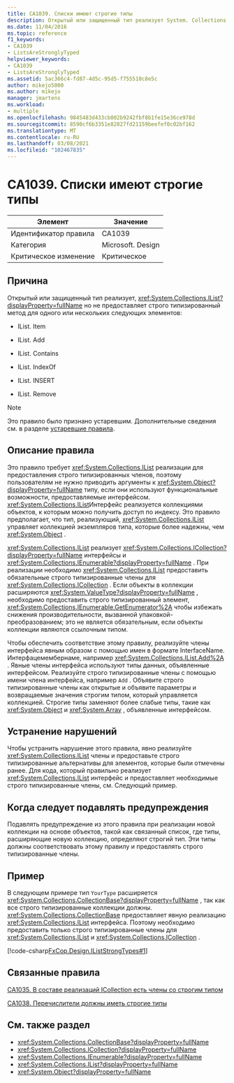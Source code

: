 ```yaml
---
title: CA1039. Списки имеют строгие типы
description: Открытый или защищенный тип реализует System. Collections. IList, но не предоставляет строго типизированный метод.
ms.date: 11/04/2016
ms.topic: reference
f1_keywords:
- CA1039
- ListsAreStronglyTyped
helpviewer_keywords:
- CA1039
- ListsAreStronglyTyped
ms.assetid: 5ac366c4-fd87-4d5c-95d5-f755510c8e5c
author: mikejo5000
ms.author: mikejo
manager: jmartens
ms.workload:
- multiple
ms.openlocfilehash: 9845483d433cb002b9242fbf8b1fe15e36ce978d
ms.sourcegitcommit: 8590cf6b3351e82827fd21159beefef0c02bf162
ms.translationtype: MT
ms.contentlocale: ru-RU
ms.lasthandoff: 03/08/2021
ms.locfileid: "102467835"
---
```

# <a name="ca1039-lists-are-strongly-typed"></a>CA1039. Списки имеют строгие типы

|Элемент|Значение|
|-|-|
|Идентификатор правила|CA1039|
|Категория|Microsoft. Design|
|Критическое изменение|Критическое|

## <a name="cause"></a>Причина

Открытый или защищенный тип реализует, <xref:System.Collections.IList?displayProperty=fullName> но не предоставляет строго типизированный метод для одного или нескольких следующих элементов:

- IList. Item

- IList. Add

- IList. Contains

- IList. IndexOf

- IList. INSERT

- IList. Remove

> [!NOTE]
> Это правило было признано устаревшим. Дополнительные сведения см. в разделе [устаревшие правила](fxcop-unported-deprecated-rules.md).

## <a name="rule-description"></a>Описание правила

Это правило требует <xref:System.Collections.IList> реализации для предоставления строго типизированных членов, поэтому пользователям не нужно приводить аргументы к <xref:System.Object?displayProperty=fullName> типу, если они используют функциональные возможности, предоставляемые интерфейсом. <xref:System.Collections.IList>Интерфейс реализуется коллекциями объектов, к которым можно получить доступ по индексу. Это правило предполагает, что тип, реализующий, <xref:System.Collections.IList> управляет коллекцией экземпляров типа, которые более надежны, чем <xref:System.Object> .

<xref:System.Collections.IList> реализует <xref:System.Collections.ICollection?displayProperty=fullName> интерфейсы и <xref:System.Collections.IEnumerable?displayProperty=fullName> . При реализации необходимо <xref:System.Collections.IList> предоставить обязательные строго типизированные члены для <xref:System.Collections.ICollection> . Если объекты в коллекции расширяются <xref:System.ValueType?displayProperty=fullName> , необходимо предоставить строго типизированный элемент, <xref:System.Collections.IEnumerable.GetEnumerator%2A> чтобы избежать снижения производительности, вызванной упаковкой-преобразованием; это не является обязательным, если объекты коллекции являются ссылочным типом.

Чтобы обеспечить соответствие этому правилу, реализуйте члены интерфейса явным образом с помощью имен в формате InterfaceName. Интерфацемембернаме, например <xref:System.Collections.IList.Add%2A> . Явные члены интерфейса используют типы данных, объявленные интерфейсом. Реализуйте строго типизированные члены с помощью имени члена интерфейса, например `Add` . Объявите строго типизированные члены как открытые и объявите параметры и возвращаемые значения строгим типом, который управляется коллекцией. Строгие типы заменяют более слабые типы, такие как <xref:System.Object> и <xref:System.Array> , объявленные интерфейсом.

## <a name="how-to-fix-violations"></a>Устранение нарушений
Чтобы устранить нарушение этого правила, явно реализуйте <xref:System.Collections.IList> члены и предоставьте строго типизированные альтернативы для элементов, которые были отмечены ранее. Для кода, который правильно реализует <xref:System.Collections.IList> интерфейс и предоставляет необходимые строго типизированные члены, см. Следующий пример.

## <a name="when-to-suppress-warnings"></a>Когда следует подавлять предупреждения
Подавлять предупреждение из этого правила при реализации новой коллекции на основе объектов, такой как связанный список, где типы, расширяющие новую коллекцию, определяют строгий тип. Эти типы должны соответствовать этому правилу и предоставлять строго типизированные члены.

## <a name="example"></a>Пример
В следующем примере тип `YourType` расширяется <xref:System.Collections.CollectionBase?displayProperty=fullName> , так как все строго типизированные коллекции должны. <xref:System.Collections.CollectionBase> предоставляет явную реализацию <xref:System.Collections.IList> интерфейса. Поэтому необходимо предоставить только строго типизированные члены для <xref:System.Collections.IList> и <xref:System.Collections.ICollection> .

[!code-csharp[FxCop.Design.IListStrongTypes#1](../code-quality/codesnippet/CSharp/ca1039-lists-are-strongly-typed_1.cs)]

## <a name="related-rules"></a>Связанные правила
[CA1035. В составе реализаций ICollection есть члены со строгим типом](../code-quality/ca1035.md)

[CA1038. Перечислители должны иметь строгие типы](../code-quality/ca1038.md)

## <a name="see-also"></a>См. также раздел

- <xref:System.Collections.CollectionBase?displayProperty=fullName>
- <xref:System.Collections.ICollection?displayProperty=fullName>
- <xref:System.Collections.IEnumerable?displayProperty=fullName>
- <xref:System.Collections.IList?displayProperty=fullName>
- <xref:System.Object?displayProperty=fullName>
